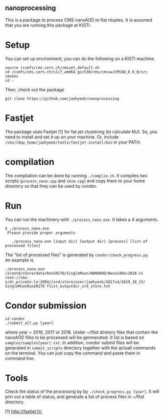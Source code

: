 nanoprocessing
---------------
This is a package to process CMS nanoAOD to flat ntuples. It is assumed that you are running this package at KISTI. 

# Setup
You can set up environment, you can do the following on a KISTI machine. 
```
source /cvmfs/cms.cern.ch/cmsset_default.sh
cd /cvmfs/cms.cern.ch/slc7_amd64_gcc530/cms/cmssw/CMSSW_8_0_0/src
cmsenv
cd -
```
Then, check out the package 
```
git clone https://github.com/jaehyeok/nanoprocessing
```

# Fastjet 
The package uses Fastjet [1] for fat-jet clustering (to calculate MJ). So, you need to install and set it up on your machine. Or, include `/cms/ldap_home/jaehyeok/tools/fastjet-install/bin` in your PATH.   

# compilation
The compliation can be done by running `./complie.ch`. It compiles two scripts (`process_nano.cpp` and `skim.cpp`) and copy them to your home directory so that they can be used by condor. 

# Run 
You can run the machinery with `./process_nano.exe`. It takes a 4 arguments. 
```
$ ./process_nano.exe
 Please provide proper arguments

   ./process_nano.exe [input dir] [output dir] [process] [list of processed files]
```
The "list of processed files" is generated by `condor/check_progress.py`.  
An example is 
```
./process_nana.exe /xrootd/store/data/Run2017D/SingleMuon/NANOAOD/Nano14Dec2018-v1 root://cms-xrdr.private.lo:2094//xrd/store/user/jaehyeok/2017v4/2019_10_23/ SingleMuonRun2017D flist_outputdir_xrd_store.txt
```

# Condor submission 
```
cd condor
./submit_all.py [year]
```
where year = 2016, 2017 or 2018. Under ~/flist diretory files that contain the nanoAOD files to be processed will be gemnerated. It list is based on `samples/samples[year].txt`. In addition, condor submit files will be generated in `submit_scripts` directory together with the actuall commands on the terminal. You can just copy the command and paste them in command line. 

# Tools
Check the status of the processing by by `./check_progress.py [year]`. It will prin out a table of status, and generate a list of process files in ~/flist directory. 

[1] http://fastjet.fr/
